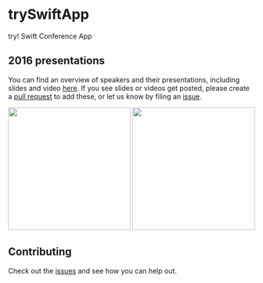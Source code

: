 # trySwiftApp
try! Swift Conference App

## 2016 presentations
You can find an overview of speakers and their presentations, including slides and video [here](PRESENTATIONS.md). If you see slides or videos get posted, please create a [pull request](https://github.com/tryswift/trySwiftNYC/pulls) to add these, or let us know by filing an [issue](https://github.com/tryswift/trySwiftNYC/issues).

<img src="http://i.imgur.com/xyu7t89.png" width=250>
<img src="http://i.imgur.com/Jes7vLF.png" width=250>

## Contributing
Check out the [issues](https://github.com/tryswift/trySwiftNYC/issues) and see how you can help out.
